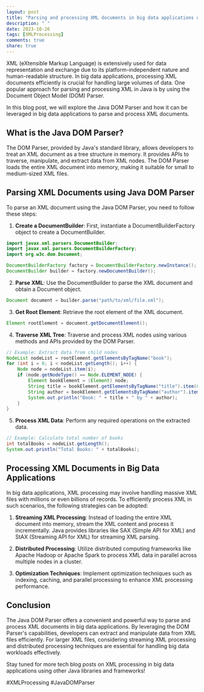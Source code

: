 ```yaml
---
layout: post
title: "Parsing and processing XML documents in big data applications using Java DOM Parser"
description: " "
date: 2023-10-26
tags: [XMLProcessing]
comments: true
share: true
---
```


XML (eXtensible Markup Language) is extensively used for data representation and exchange due to its platform-independent nature and human-readable structure. In big data applications, processing XML documents efficiently is crucial for handling large volumes of data. One popular approach for parsing and processing XML in Java is by using the Document Object Model (DOM) Parser.

In this blog post, we will explore the Java DOM Parser and how it can be leveraged in big data applications to parse and process XML documents.

## What is the Java DOM Parser?

The DOM Parser, provided by Java's standard library, allows developers to treat an XML document as a tree structure in memory. It provides APIs to traverse, manipulate, and extract data from XML nodes. The DOM Parser loads the entire XML document into memory, making it suitable for small to medium-sized XML files.

## Parsing XML Documents using Java DOM Parser

To parse an XML document using the Java DOM Parser, you need to follow these steps:

1. **Create a DocumentBuilder**: First, instantiate a DocumentBuilderFactory object to create a DocumentBuilder.

```java
import javax.xml.parsers.DocumentBuilder;
import javax.xml.parsers.DocumentBuilderFactory;
import org.w3c.dom.Document;

DocumentBuilderFactory factory = DocumentBuilderFactory.newInstance();
DocumentBuilder builder = factory.newDocumentBuilder();
```

2. **Parse XML**: Use the DocumentBuilder to parse the XML document and obtain a Document object.

```java
Document document = builder.parse("path/to/xml/file.xml");
```

3. **Get Root Element**: Retrieve the root element of the XML document.

```java
Element rootElement = document.getDocumentElement();
```

4. **Traverse XML Tree**: Traverse and process XML nodes using various methods and APIs provided by the DOM Parser.

```java
// Example: Extract data from child nodes
NodeList nodeList = rootElement.getElementsByTagName("book");
for (int i = 0; i < nodeList.getLength(); i++) {
    Node node = nodeList.item(i);
    if (node.getNodeType() == Node.ELEMENT_NODE) {
        Element bookElement = (Element) node;
        String title = bookElement.getElementsByTagName("title").item(0).getTextContent();
        String author = bookElement.getElementsByTagName("author").item(0).getTextContent();
        System.out.println("Book: " + title + " by " + author);
    }
}
```

5. **Process XML Data**: Perform any required operations on the extracted data.

```java
// Example: Calculate total number of books
int totalBooks = nodeList.getLength();
System.out.println("Total Books: " + totalBooks);
```

## Processing XML Documents in Big Data Applications

In big data applications, XML processing may involve handling massive XML files with millions or even billions of records. To efficiently process XML in such scenarios, the following strategies can be adopted:

1. **Streaming XML Processing**: Instead of loading the entire XML document into memory, stream the XML content and process it incrementally. Java provides libraries like SAX (Simple API for XML) and StAX (Streaming API for XML) for streaming XML parsing.

2. **Distributed Processing**: Utilize distributed computing frameworks like Apache Hadoop or Apache Spark to process XML data in parallel across multiple nodes in a cluster.

3. **Optimization Techniques**: Implement optimization techniques such as indexing, caching, and parallel processing to enhance XML processing performance.

## Conclusion

The Java DOM Parser offers a convenient and powerful way to parse and process XML documents in big data applications. By leveraging the DOM Parser's capabilities, developers can extract and manipulate data from XML files efficiently. For larger XML files, considering streaming XML processing and distributed processing techniques are essential for handling big data workloads effectively.

Stay tuned for more tech blog posts on XML processing in big data applications using other Java libraries and frameworks!

\#XMLProcessing #JavaDOMParser